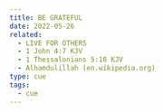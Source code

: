 ```yaml
---
title: BE GRATEFUL
date: 2022-05-26
related:
  - LIVE FOR OTHERS
  - 1 John 4:7 KJV
  - 1 Thessalonians 5:18 KJV
  - Alhamdulillah (en.wikipedia.org)
type: cue
tags:
  - cue
---
```

